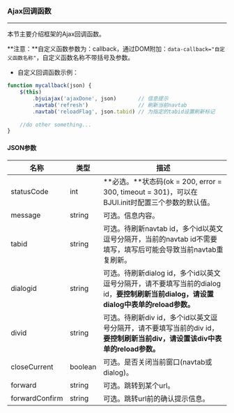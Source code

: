 ### Ajax回调函数
***
本节主要介绍框架的Ajax回调函数。

**注意：**自定义函数参数为：callback，通过DOM附加：`data-callback="自定义函数名称"`，自定义函数名称不带括号及参数。
* 自定义回调函数示例：
```js
function mycallback(json) {
    $(this)
        .bjuiajax('ajaxDone', json)       // 信息提示
        .navtab('refresh')                // 刷新当前navtab
        .navtab('reloadFlag', json.tabid) // 为指定的tabid设置刷新标记
    
    //do other something...
}
```

#### JSON参数

| 名称 | 类型 | 描述 |
| -- | -- | -- |
| statusCode | int | **必选。**状态码(ok = 200, error = 300, timeout = 301)，可以在BJUI.init时配置三个参数的默认值。 |
| message | string | 可选。信息内容。 |
| tabid | string | 可选。待刷新navtab id，多个id以英文逗号分隔开，当前的navtab id不需要填写，填写后可能会导致当前navtab重复刷新。 |
| dialogid | string | 可选。待刷新dialog id，多个id以英文逗号分隔开，请不要填写当前的dialog id，**要控制刷新当前dialog，请设置dialog中表单的reload参数。** |
| divid | string | 可选。待刷新div id，多个id以英文逗号分隔开，请不要填写当前的div id，**要控制刷新当前div，请设置该div中表单的reload参数。** |
| closeCurrent | boolean | 可选。是否关闭当前窗口(navtab或dialog)。 |
| forward | string | 可选。跳转到某个url。 |
| forwardConfirm | string | 可选。跳转url前的确认提示信息。 |

